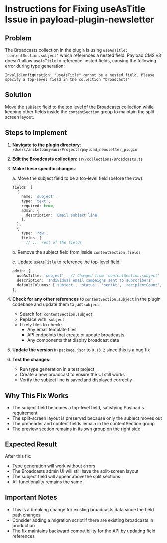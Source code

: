 # Instructions for Fixing useAsTitle Issue in payload-plugin-newsletter

## Problem
The Broadcasts collection in the plugin is using `useAsTitle: 'contentSection.subject'` which references a nested field. Payload CMS v3 doesn't allow `useAsTitle` to reference nested fields, causing the following error during type generation:

```
InvalidConfiguration: "useAsTitle" cannot be a nested field. Please specify a top-level field in the collection "broadcasts"
```

## Solution
Move the `subject` field to the top level of the Broadcasts collection while keeping other fields inside the `contentSection` group to maintain the split-screen layout.

## Steps to Implement

1. **Navigate to the plugin directory**: `/Users/aniketpanjwani/Projects/payload_newsletter_plugin`

2. **Edit the Broadcasts collection**: `src/collections/Broadcasts.ts`

3. **Make these specific changes**:
   
   a. Move the subject field to be a top-level field (before the row):
   ```typescript
   fields: [
     {
       name: 'subject',
       type: 'text',
       required: true,
       admin: {
         description: 'Email subject line'
       },
     },
     {
       type: 'row',
       fields: [
         // ... rest of the fields
   ```

   b. Remove the subject field from inside `contentSection.fields`

   c. Update `useAsTitle` to reference the top-level field:
   ```typescript
   admin: {
     useAsTitle: 'subject',  // Changed from 'contentSection.subject'
     description: 'Individual email campaigns sent to subscribers',
     defaultColumns: ['subject', 'status', 'sentAt', 'recipientCount', 'actions'], // Also update here
   },
   ```

4. **Check for any other references** to `contentSection.subject` in the plugin codebase and update them to just `subject`:
   - Search for: `contentSection.subject`
   - Replace with: `subject`
   - Likely files to check:
     - Any email template files
     - API endpoints that create or update broadcasts
     - Any components that display broadcast data

5. **Update the version** in `package.json` to `0.13.2` since this is a bug fix

6. **Test the changes**:
   - Run type generation in a test project
   - Create a new broadcast to ensure the UI still works
   - Verify the subject line is saved and displayed correctly

## Why This Fix Works
- The subject field becomes a top-level field, satisfying Payload's requirement
- The split-screen layout is preserved because only the subject moves out
- The preheader and content fields remain in the contentSection group
- The preview section remains in its own group on the right side

## Expected Result
After this fix:
- Type generation will work without errors
- The Broadcasts admin UI will still have the split-screen layout
- The subject field will appear above the split sections
- All functionality remains the same

## Important Notes
- This is a breaking change for existing broadcasts data since the field path changes
- Consider adding a migration script if there are existing broadcasts in production
- The fix maintains backward compatibility for the API by updating field references